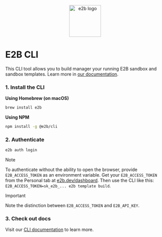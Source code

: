 <p align="center">
  <img width="100" src="https://raw.githubusercontent.com/e2b-dev/E2B/refs/heads/main/readme-assets/logo-circle.png" alt="e2b logo">
</p>

# E2B CLI

This CLI tool allows you to build manager your running E2B sandbox and sandbox templates. Learn more in [our documentation](https://e2b.dev/docs).

### 1. Install the CLI

**Using Homebrew (on macOS)**

```bash
brew install e2b
```

**Using NPM**

```bash
npm install -g @e2b/cli
```

### 2. Authenticate

```bash
e2b auth login
```

> [!NOTE]
> To authenticate without the ability to open the browser, provide
> `E2B_ACCESS_TOKEN` as an environment variable. Get your `E2B_ACCESS_TOKEN`
> from the Personal tab at [e2b.dev/dashboard](https://e2b.dev/dashboard). Then use the CLI like this:
> `E2B_ACCESS_TOKEN=sk_e2b_... e2b template build`.

> [!IMPORTANT]  
> Note the distinction between `E2B_ACCESS_TOKEN` and `E2B_API_KEY`.

### 3. Check out docs

Visit our [CLI documentation](https://e2b.dev/docs) to learn more.
